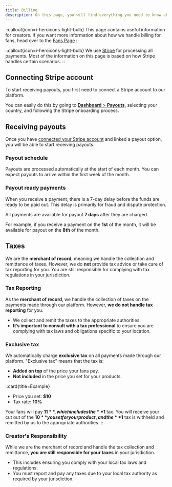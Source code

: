 ```yaml
---
title: Billing
description: On this page, you will find everything you need to know about how we process payments and payouts.
---
```


::callout{icon=i-heroicons-light-bulb}
This page contains useful information for creators. If you want more information about how we handle billing for fans, head over to the [Fans Page](/fans/billing)
::

::callout{icon=i-heroicons-light-bulb}
We use [Stripe](https://creathors.com) for processing all payments. Most of the information on this page is based on how Stripe handles certain scenarios.
::

## Connecting Stripe account
To start receiving payouts, you first need to connect a Stripe account to our platform.

You can easily do this by going to [**Dashboard** > **Payouts**](https://dashboard.creathors.com/payouts), selecting your country, and following the Stripe onboarding process.

## Receiving payouts
Once you have [connected your Stripe account](#connecting-stripe-account) and linked a payout option, you will be able to start receiving payouts.

### Payout schedule
Payouts are processed automatically at the start of each month. You can expect payouts to arrive within the first week of the month.

### Payout ready payments
When you receive a payment, there is a 7-day delay before the funds are ready to be paid out. This delay is primarily for fraud and dispute protection.

All payments are available for payout **7 days** after they are charged.

For example, if you receive a payment on the **1st** of the month, it will be available for payout on the **8th** of the month.

## Taxes
We are the **merchant of record**, meaning we handle the collection and remittance of taxes. 
However, we do **not** provide tax advice or take care of tax reporting for you. 
You are still responsible for complying with tax regulations in your jurisdiction.

### Tax Reporting
As the **merchant of record**, we handle the collection of taxes on the payments made through our platform. 
However, **we do not handle tax reporting** for you.

- We collect and remit the taxes to the appropriate authorities.
- **It’s important to consult with a tax professional** to ensure you are complying with tax laws and obligations specific to your location.

### Exclusive tax
We automatically charge **exclusive tax** on all payments made through our platform. "Exclusive tax" means that the tax is:
- **Added on top** of the price your fans pay.
- **Not included** in the price you set for your products.

::card{title=Example}
- Price you set: **$10**
- Tax rate: **10%**

Your fans will pay **$11**, which includes the **$1** tax. 
You will receive your cut out of the **$10** you set for your product, and the **$1** tax is withheld and remitted by us to the appropriate authorities.
::

### Creator's Responsibility
While we are the merchant of record and handle the tax collection and remittance, **you are still responsible for your taxes** in your jurisdiction.
- This includes ensuring you comply with your local tax laws and regulations.
- You must report and pay any taxes due to your local tax authority as required by your jurisdiction.
